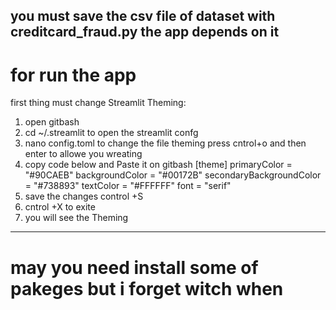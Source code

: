 ## you must save the csv file of dataset with creditcard_fraud.py the app depends on it
# for run the app 
first thing must change Streamlit Theming:
1) open gitbash
2) cd ~/.streamlit
to open the streamlit confg
3) nano config.toml
to change the file theming press cntrol+o and then enter to allowe you wreating
4) copy code below and Paste it on gitbash
   [theme]
primaryColor = "#90CAEB"
backgroundColor = "#00172B"
secondaryBackgroundColor = "#738893"
textColor = "#FFFFFF"
font = "serif"
5) save the changes control +S
6) cntrol +X to exite
7) you will see the Theming
______________________________________________________________________________________________________________________
# may you need install some of pakeges but i forget witch when 

